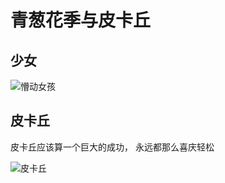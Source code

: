 # 青葱花季与皮卡丘

少女
---

![懵动女孩](/bullshit/img/青葱花季.jpeg)



皮卡丘
---

皮卡丘应该算一个巨大的成功， 永远都那么喜庆轻松

![皮卡丘](/bullshit/img/皮卡丘.jpeg)